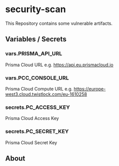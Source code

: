 # security-scan
This Repository contains some vulnerable artifacts.

## Variables / Secrets
### vars.PRISMA_API_URL
Prisma Cloud URL e.g. https://api.eu.prismacloud.io

### vars.PCC_CONSOLE_URL
Prisma Cloud Compute URL e.g. https://europe-west3.cloud.twistlock.com/eu-1610258

### secrets.PC_ACCESS_KEY
Prisma Cloud Access Key

### secrets.PC_SECRET_KEY
Prisma Cloud Secret Key

## About

